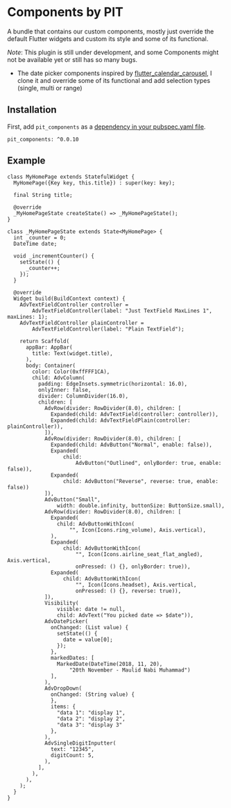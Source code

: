 # Components by PIT

A bundle that contains our custom components, mostly just override the default Flutter widgets and custom its style and some of its functional.

*Note*: This plugin is still under development, and some Components might not be available yet or still has so many bugs.
- The date picker components inspired by [flutter_calendar_carousel](https://pub.dartlang.org/packages/flutter_calendar_carousel#-readme-tab-), I clone it and override some of its functional and add selection types (single, multi or range)

## Installation

First, add `pit_components` as a [dependency in your pubspec.yaml file](https://flutter.io/platform-plugins/).

```
pit_components: ^0.0.10
```

## Example
```
class MyHomePage extends StatefulWidget {
  MyHomePage({Key key, this.title}) : super(key: key);

  final String title;

  @override
  _MyHomePageState createState() => _MyHomePageState();
}

class _MyHomePageState extends State<MyHomePage> {
  int _counter = 0;
  DateTime date;

  void _incrementCounter() {
    setState(() {
      _counter++;
    });
  }

  @override
  Widget build(BuildContext context) {
    AdvTextFieldController controller =
        AdvTextFieldController(label: "Just TextField MaxLines 1", maxLines: 1);
    AdvTextFieldController plainController =
        AdvTextFieldController(label: "Plain TextField");

    return Scaffold(
      appBar: AppBar(
        title: Text(widget.title),
      ),
      body: Container(
        color: Color(0xffFFF1CA),
        child: AdvColumn(
          padding: EdgeInsets.symmetric(horizontal: 16.0),
          onlyInner: false,
          divider: ColumnDivider(16.0),
          children: [
            AdvRow(divider: RowDivider(8.0), children: [
              Expanded(child: AdvTextField(controller: controller)),
              Expanded(child: AdvTextFieldPlain(controller: plainController)),
            ]),
            AdvRow(divider: RowDivider(8.0), children: [
              Expanded(child: AdvButton("Normal", enable: false)),
              Expanded(
                  child:
                      AdvButton("Outlined", onlyBorder: true, enable: false)),
              Expanded(
                  child: AdvButton("Reverse", reverse: true, enable: false))
            ]),
            AdvButton("Small",
                width: double.infinity, buttonSize: ButtonSize.small),
            AdvRow(divider: RowDivider(8.0), children: [
              Expanded(
                child: AdvButtonWithIcon(
                    "", Icon(Icons.ring_volume), Axis.vertical),
              ),
              Expanded(
                  child: AdvButtonWithIcon(
                      "", Icon(Icons.airline_seat_flat_angled), Axis.vertical,
                      onPressed: () {}, onlyBorder: true)),
              Expanded(
                  child: AdvButtonWithIcon(
                      "", Icon(Icons.headset), Axis.vertical,
                      onPressed: () {}, reverse: true)),
            ]),
            Visibility(
                visible: date != null,
                child: AdvText("You picked date => $date")),
            AdvDatePicker(
              onChanged: (List value) {
                setState(() {
                  date = value[0];
                });
              },
              markedDates: [
                MarkedDate(DateTime(2018, 11, 20),
                    "20th November - Maulid Nabi Muhammad")
              ],
            ),
            AdvDropDown(
              onChanged: (String value) {
              },
              items: {
                "data 1": "display 1",
                "data 2": "display 2",
                "data 3": "display 3"
              },
            ),
            AdvSingleDigitInputter(
              text: "12345",
              digitCount: 5,
            ),
          ],
        ),
      ),
    );
  }
}
```
